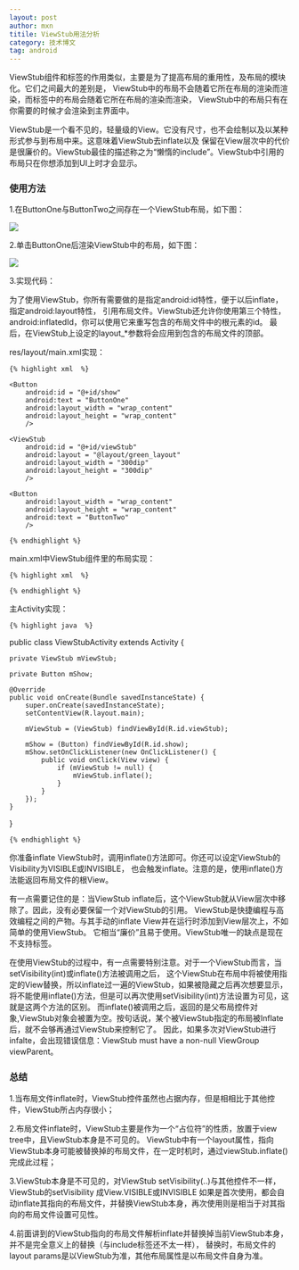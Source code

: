 ```yaml
---
layout: post
author: mxn
titile: ViewStub用法分析
category: 技术博文
tag: android
---
```


ViewStub组件和<include>标签的作用类似，主要是为了提高布局的重用性，及布局的模块化。它们之间最大的差别是，
ViewStub中的布局不会随着它所在布局的渲染而渲染，而<include>标签中的布局会随着它所在布局的渲染而渲染，
ViewStub中的布局只有在你需要的时候才会渲染到主界面中。

ViewStub是一个看不见的，轻量级的View。它没有尺寸，也不会绘制以及以某种形式参与到布局中来。这意味着ViewStub去inflate以及
保留在View层次中的代价是很廉价的。ViewStub最佳的描述称之为“懒惰的include”。ViewStub中引用的布局只在你想添加到UI上时才会显示。

### 使用方法

1.在ButtonOne与ButtonTwo之间存在一个ViewStub布局，如下图：

![](https://raw.githubusercontent.com/mxn21/mxn21.github.io/master/public/img/img103.jpg)

2.单击ButtonOne后渲染ViewStub中的布局，如下图：

![](https://raw.githubusercontent.com/mxn21/mxn21.github.io/master/public/img/img104.jpg)

3.实现代码：

为了使用ViewStub，你所有需要做的是指定android:id特性，便于以后inflate，指定android:layout特性，
引用布局文件。ViewStub还允许你使用第三个特性，android:inflatedId，你可以使用它来重写包含的布局文件中的根元素的id。
最后，在ViewStub上设定的layout_*参数将会应用到包含的布局文件的顶部。


res/layout/main.xml实现：

    {% highlight xml  %}

<?xml version="1.0" encoding="utf-8"?>

<LinearLayout xmlns:android = "http://schemas.android.com/apk/res/android"
    android:orientation = "vertical"
    android:layout_width = "fill_parent"
    android:layout_height = "fill_parent"
    >

    <Button
        android:id = "@+id/show"
        android:text = "ButtonOne"
        android:layout_width = "wrap_content"
        android:layout_height = "wrap_content"
        />

    <ViewStub
        android:id = "@+id/viewStub"
        android:layout = "@layout/green_layout"
        android:layout_width = "300dip"
        android:layout_height = "300dip"
        />

    <Button
        android:layout_width = "wrap_content"
        android:layout_height = "wrap_content"
        android:text = "ButtonTwo"
        />

</LinearLayout>

    {% endhighlight %}

main.xml中ViewStub组件里的布局实现：

    {% highlight xml  %}

<?xml version="1.0" encoding="utf-8"?>

<LinearLayout
    xmlns:android = "http://schemas.android.com/apk/res/android"
    android:layout_width = "match_parent"
    android:layout_height = "match_parent"
    android:background = "@color/green">

</LinearLayout>

    {% endhighlight %}


主Activity实现：

    {% highlight java  %}

public class ViewStubActivity extends Activity {

    private ViewStub mViewStub;

    private Button mShow;

    @Override
    public void onCreate(Bundle savedInstanceState) {
        super.onCreate(savedInstanceState);
        setContentView(R.layout.main);

        mViewStub = (ViewStub) findViewById(R.id.viewStub);

        mShow = (Button) findViewById(R.id.show);
        mShow.setOnClickListener(new OnClickListener() {
            public void onClick(View view) {
                if (mViewStub != null) {
                    mViewStub.inflate();
                }
            }
        });
    }
}

    {% endhighlight %}

你准备inflate ViewStub时，调用inflate()方法即可。你还可以设定ViewStub的Visibility为VISIBLE或INVISIBLE，
也会触发inflate。注意的是，使用inflate()方法能返回布局文件的根View。

有一点需要记住的是：当ViewStub inflate后，这个ViewStub就从View层次中移除了。因此，没有必要保留一个对ViewStub的引用。
ViewStub是快捷编程与高效编程之间的产物。与其手动的inflate View并在运行时添加到View层次上，不如简单的使用ViewStub。
它相当“廉价”且易于使用。ViewStub唯一的缺点是现在不支持<merge />标签。

在使用ViewStub的过程中，有一点需要特别注意。对于一个ViewStub而言，当setVisibility(int)或inflate()方法被调用之后，
这个ViewStub在布局中将被使用指定的View替换，所以inflate过一遍的ViewStub，如果被隐藏之后再次想要显示，
将不能使用inflate()方法，但是可以再次使用setVisibility(int)方法设置为可见，这就是这两个方法的区别。
而inflate()被调用之后，返回的是父布局控件对象,ViewStub对象会被置为空。按句话说，某个被ViewStub指定的布局被Inflate后，就不会够再通过ViewStub来控制它了。
因此，如果多次对ViewStub进行infalte，会出现错误信息：ViewStub must have a non-null ViewGroup viewParent。

### 总结

1.当布局文件inflate时，ViewStub控件虽然也占据内存，但是相相比于其他控件，ViewStub所占内存很小；

2.布局文件inflate时，ViewStub主要是作为一个“占位符”的性质，放置于view tree中，且ViewStub本身是不可见的。
ViewStub中有一个layout属性，指向ViewStub本身可能被替换掉的布局文件，在一定时机时，通过viewStub.inflate()完成此过程；

3.ViewStub本身是不可见的，对ViewStub setVisibility(..)与其他控件不一样，ViewStub的setVisibility 成View.VISIBLE或INVISIBLE
如果是首次使用，都会自动inflate其指向的布局文件，并替换ViewStub本身，再次使用则是相当于对其指向的布局文件设置可见性。

4.前面讲到的ViewStub指向的布局文件解析inflate并替换掉当前ViewStub本身，并不是完全意义上的替换（与include标签还不太一样），
替换时，布局文件的layout params是以ViewStub为准，其他布局属性是以布局文件自身为准。

